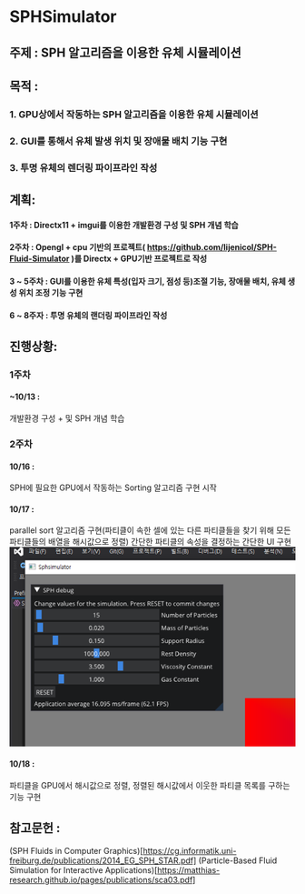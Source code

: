 # SPHSimulator

## 주제 : SPH 알고리즘을 이용한 유체 시뮬레이션

## 목적 :
### 1. GPU상에서 작동하는 SPH 알고리즘을 이용한 유체 시뮬레이션
### 2. GUI를 통해서 유체 발생 위치 및 장애물 배치 기능 구현
### 3. 투명 유체의 렌더링 파이프라인 작성

## 계획:
#### 1주차 : Directx11 + imgui를 이용한 개발환경 구성 및 SPH 개념 학습

#### 2주차 : Opengl + cpu 기반의 프로젝트( https://github.com/lijenicol/SPH-Fluid-Simulator )를 Directx + GPU기반 프로젝트로 작성

#### 3 ~ 5주차 : GUI를 이용한 유체 특성(입자 크기, 점성 등)조절 기능, 장애물 배치, 유체 생성 위치 조정 기능 구현

#### 6 ~ 8주자 : 투명 유체의 랜더링 파이프라인 작성

## 진행상황:
### 1주차
#### ~10/13 : 
개발환경 구성 + 및 SPH 개념 학습 

### 2주차
#### 10/16 :
SPH에 필요한 GPU에서 작동하는 Sorting 알고리즘 구현 시작

#### 10/17 :
parallel sort 알고리즘 구현(파티클이 속한 셀에 있는 다른 파티클들을 찾기 위해 모든 파티클들의 배열을 해시값으로 정렬)
간단한 파티클의 속성을 결정하는 간단한 UI 구현
<img src="./Images/ParticlePropertyUI.png">

#### 10/18 : 
파티클을 GPU에서 해시값으로 정렬, 정렬된 해시값에서 이웃한 파티클 목록를 구하는 기능 구현

## 참고문헌 :
(SPH Fluids in Computer Graphics)[https://cg.informatik.uni-freiburg.de/publications/2014_EG_SPH_STAR.pdf]
(Particle-Based Fluid Simulation for Interactive Applications)[https://matthias-research.github.io/pages/publications/sca03.pdf]